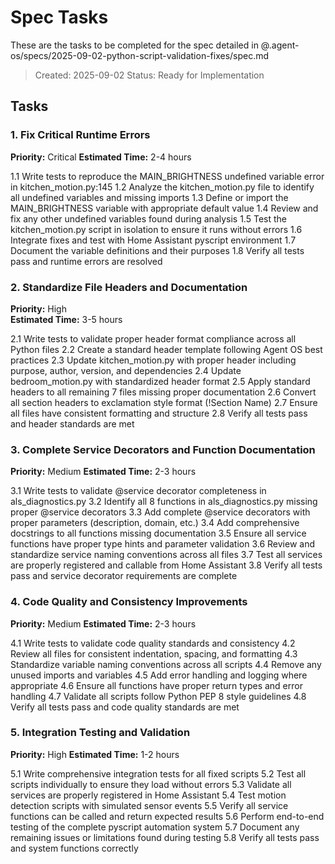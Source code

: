 # Spec Tasks

These are the tasks to be completed for the spec detailed in @.agent-os/specs/2025-09-02-python-script-validation-fixes/spec.md

> Created: 2025-09-02
> Status: Ready for Implementation

## Tasks

### 1. Fix Critical Runtime Errors

**Priority:** Critical
**Estimated Time:** 2-4 hours

1.1 Write tests to reproduce the MAIN_BRIGHTNESS undefined variable error in kitchen_motion.py:145
1.2 Analyze the kitchen_motion.py file to identify all undefined variables and missing imports
1.3 Define or import the MAIN_BRIGHTNESS variable with appropriate default value
1.4 Review and fix any other undefined variables found during analysis
1.5 Test the kitchen_motion.py script in isolation to ensure it runs without errors
1.6 Integrate fixes and test with Home Assistant pyscript environment
1.7 Document the variable definitions and their purposes
1.8 Verify all tests pass and runtime errors are resolved

### 2. Standardize File Headers and Documentation

**Priority:** High  
**Estimated Time:** 3-5 hours

2.1 Write tests to validate proper header format compliance across all Python files
2.2 Create a standard header template following Agent OS best practices
2.3 Update kitchen_motion.py with proper header including purpose, author, version, and dependencies
2.4 Update bedroom_motion.py with standardized header format
2.5 Apply standard headers to all remaining 7 files missing proper documentation
2.6 Convert all section headers to exclamation style format (!Section Name)
2.7 Ensure all files have consistent formatting and structure
2.8 Verify all tests pass and header standards are met

### 3. Complete Service Decorators and Function Documentation

**Priority:** Medium
**Estimated Time:** 2-3 hours

3.1 Write tests to validate @service decorator completeness in als_diagnostics.py
3.2 Identify all 8 functions in als_diagnostics.py missing proper @service decorators
3.3 Add complete @service decorators with proper parameters (description, domain, etc.)
3.4 Add comprehensive docstrings to all functions missing documentation
3.5 Ensure all service functions have proper type hints and parameter validation
3.6 Review and standardize service naming conventions across all files
3.7 Test all services are properly registered and callable from Home Assistant
3.8 Verify all tests pass and service decorator requirements are complete

### 4. Code Quality and Consistency Improvements

**Priority:** Medium
**Estimated Time:** 2-3 hours

4.1 Write tests to validate code quality standards and consistency
4.2 Review all files for consistent indentation, spacing, and formatting
4.3 Standardize variable naming conventions across all scripts
4.4 Remove any unused imports and variables
4.5 Add error handling and logging where appropriate
4.6 Ensure all functions have proper return types and error handling
4.7 Validate all scripts follow Python PEP 8 style guidelines
4.8 Verify all tests pass and code quality standards are met

### 5. Integration Testing and Validation

**Priority:** High
**Estimated Time:** 1-2 hours

5.1 Write comprehensive integration tests for all fixed scripts
5.2 Test all scripts individually to ensure they load without errors
5.3 Validate all services are properly registered in Home Assistant
5.4 Test motion detection scripts with simulated sensor events
5.5 Verify all service functions can be called and return expected results
5.6 Perform end-to-end testing of the complete pyscript automation system
5.7 Document any remaining issues or limitations found during testing
5.8 Verify all tests pass and system functions correctly